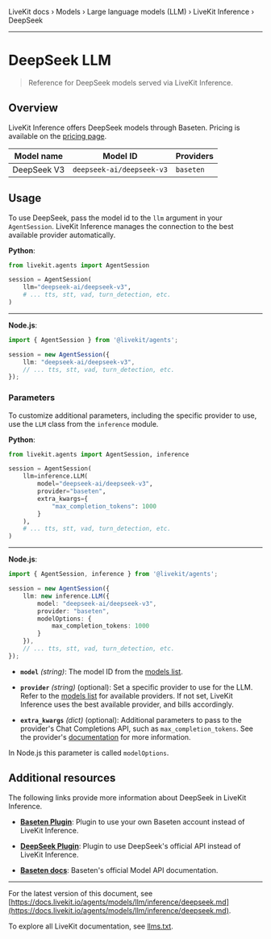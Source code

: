 LiveKit docs › Models › Large language models (LLM) › LiveKit Inference › DeepSeek

---

# DeepSeek LLM

> Reference for DeepSeek models served via LiveKit Inference.

## Overview

LiveKit Inference offers DeepSeek models through Baseten. Pricing is available on the [pricing page](https://livekit.io/pricing/inference#llm).

| Model name | Model ID | Providers |
| ---------- | -------- | -------- |
| DeepSeek V3 | `deepseek-ai/deepseek-v3` | `baseten` |

## Usage

To use DeepSeek, pass the model id to the `llm` argument in your `AgentSession`. LiveKit Inference manages the connection to the best available provider automatically.

**Python**:

```python
from livekit.agents import AgentSession

session = AgentSession(
    llm="deepseek-ai/deepseek-v3",
    # ... tts, stt, vad, turn_detection, etc.
)

```

---

**Node.js**:

```typescript
import { AgentSession } from '@livekit/agents';

session = new AgentSession({
    llm: "deepseek-ai/deepseek-v3",
    // ... tts, stt, vad, turn_detection, etc.
});

```

### Parameters

To customize additional parameters, including the specific provider to use, use the `LLM` class from the `inference` module.

**Python**:

```python
from livekit.agents import AgentSession, inference

session = AgentSession(
    llm=inference.LLM(
        model="deepseek-ai/deepseek-v3", 
        provider="baseten",
        extra_kwargs={
            "max_completion_tokens": 1000
        }
    ),
    # ... tts, stt, vad, turn_detection, etc.
)

```

---

**Node.js**:

```typescript
import { AgentSession, inference } from '@livekit/agents';

session = new AgentSession({
    llm: new inference.LLM({ 
        model: "deepseek-ai/deepseek-v3", 
        provider: "baseten",
        modelOptions: { 
            max_completion_tokens: 1000 
        }
    }),
    // ... tts, stt, vad, turn_detection, etc.
});

```

- **`model`** _(string)_: The model ID from the [models list](#models).

- **`provider`** _(string)_ (optional): Set a specific provider to use for the LLM. Refer to the [models list](#models) for available providers. If not set, LiveKit Inference uses the best available provider, and bills accordingly.

- **`extra_kwargs`** _(dict)_ (optional): Additional parameters to pass to the provider's Chat Completions API, such as `max_completion_tokens`. See the provider's [documentation](#additional-resources) for more information.

In Node.js this parameter is called `modelOptions`.

## Additional resources

The following links provide more information about DeepSeek in LiveKit Inference.

- **[Baseten Plugin](https://docs.livekit.io/agents/models/llm/plugins/baseten.md)**: Plugin to use your own Baseten account instead of LiveKit Inference.

- **[DeepSeek Plugin](https://docs.livekit.io/agents/models/llm/plugins/deepseek.md)**: Plugin to use DeepSeek's official API instead of LiveKit Inference.

- **[Baseten docs](https://docs.baseten.co/development/model-apis/overview)**: Baseten's official Model API documentation.

---


For the latest version of this document, see [https://docs.livekit.io/agents/models/llm/inference/deepseek.md](https://docs.livekit.io/agents/models/llm/inference/deepseek.md).

To explore all LiveKit documentation, see [llms.txt](https://docs.livekit.io/llms.txt).